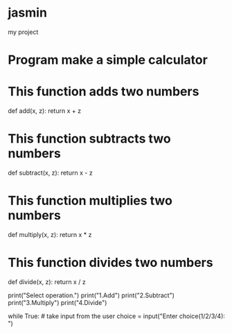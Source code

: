 # jasmin
my project
# Program make a simple calculator

# This function adds two numbers
def add(x, z):
    return x + z

# This function subtracts two numbers
def subtract(x, z):
    return x - z

# This function multiplies two numbers
def multiply(x, z):
    return x * z

# This function divides two numbers
def divide(x, z):
    return x / z


print("Select operation.")
print("1.Add")
print("2.Subtract")
print("3.Multiply")
print("4.Divide")

while True:
    # take input from the user
    choice = input("Enter choice(1/2/3/4): ")
